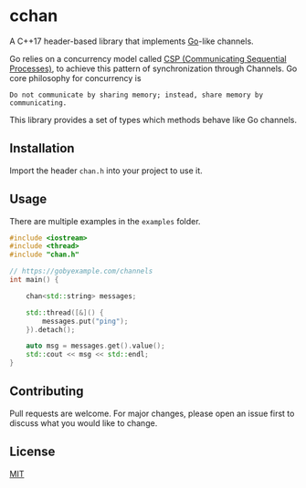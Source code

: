 # cchan

A C++17 header-based library that implements [Go](https://golang.org/)-like channels.

Go relies on a concurrency model called [CSP (Communicating Sequential Processes)](https://en.wikipedia.org/wiki/Communicating_sequential_processes), to achieve this pattern of synchronization through Channels. Go core philosophy for concurrency is

    Do not communicate by sharing memory; instead, share memory by communicating.

This library provides a set of types which methods behave like Go channels.

## Installation

Import the header `chan.h` into your project to use it.

## Usage

There are multiple examples in the `examples` folder.

```cpp
#include <iostream>
#include <thread>
#include "chan.h"

// https://gobyexample.com/channels
int main() {

    chan<std::string> messages;

    std::thread([&]() {
        messages.put("ping");
    }).detach();

    auto msg = messages.get().value();
    std::cout << msg << std::endl;
}
```

## Contributing

Pull requests are welcome. For major changes, please open an issue first to discuss what you would like to change.

## License

[MIT](https://choosealicense.com/licenses/mit/)
